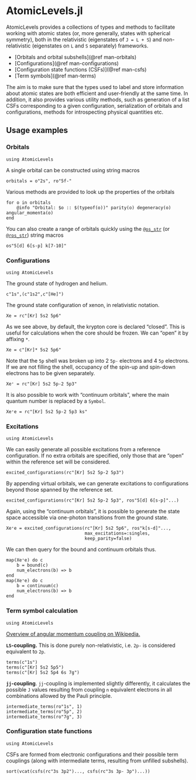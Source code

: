 # AtomicLevels.jl

AtomicLevels provides a collections of types and methods to facilitate working with atomic states (or, more generally, states with spherical symmetry), both in the relativistic (eigenstates of ``J = L + S``) and non-relativistic (eigenstates on ``L`` and ``S`` separately) frameworks.

* [Orbitals and orbital subshells](@ref man-orbitals)
* [Configurations](@ref man-configurations)
* [Configuration state functions (CSFs)](@ref man-csfs)
* [Term symbols](@ref man-terms)

The aim is to make sure that the types used to label and store information about atomic states are both efficient and user-friendly at the same time.
In addition, it also provides various utility methods, such as generation of a list CSFs corresponding to a given configuration, serialization of orbitals and configurations, methods for introspecting physical quantities etc.

## Usage examples

### Orbitals

```@setup orbitals
using AtomicLevels
```

A single orbital can be constructed using string macros

```@repl orbitals
orbitals = o"2s", ro"5f-"
```

Various methods are provided to look up the properties of the orbitals

```@repl orbitals
for o in orbitals
    @info "Orbital: $o :: $(typeof(o))" parity(o) degeneracy(o) angular_momenta(o)
end
```

You can also create a range of orbitals quickly using the [`@os_str`](@ref) (or [`@ros_str`](@ref)) string macros

```@repl orbitals
os"5[d] 6[s-p] k[7-10]"
```

### Configurations

```@setup configurations
using AtomicLevels
```

The ground state of hydrogen and helium.

```@repl configurations
c"1s",(c"1s2",c"[He]")
```

The ground state configuration of xenon, in relativistic notation.

```@repl configurations
Xe = rc"[Kr] 5s2 5p6"
```

As we see above, by default, the krypton core is declared “closed”. This is useful for calculations when the core should be frozen. We can “open” it by affixing `*`.

```@repl configurations
Xe = c"[Kr]* 5s2 5p6"
```

Note that the `5p` shell was broken up into 2 `5p-` electrons and 4 `5p` electrons. If we are not filling the shell, occupancy of the spin-up and spin-down electrons has to be given separately.

```@repl configurations
Xe⁺ = rc"[Kr] 5s2 5p-2 5p3"
```

It is also possible to work with “continuum orbitals”, where the main quantum number is replaced by a `Symbol`.

```@repl configurations
Xe⁺e = rc"[Kr] 5s2 5p-2 5p3 ks"
```

### Excitations

```@setup excitations
using AtomicLevels
```

We can easily generate all possible excitations from a reference configuration. If no extra orbitals are specified, only those that are “open” within the reference set will be considered.

```@repl excitations
excited_configurations(rc"[Kr] 5s2 5p-2 5p3")
```

By appending virtual orbitals, we can generate excitations to configurations beyond those spanned by the reference set.

```@repl excitations
excited_configurations(rc"[Kr] 5s2 5p-2 5p3", ros"5[d] 6[s-p]"...)
```

Again, using the “continuum orbitals”, it is possible to generate the state space accessible via one-photon transitions from the ground state.

```@repl excitations
Xe⁺e = excited_configurations(rc"[Kr] 5s2 5p6", ros"k[s-d]"...,
                              max_excitations=:singles,
                              keep_parity=false)
```

We can then query for the bound and continuum orbitals thus.

```@repl excitations
map(Xe⁺e) do c
    b = bound(c)
    num_electrons(b) => b
end
map(Xe⁺e) do c
    b = continuum(c)
    num_electrons(b) => b
end
```

### Term symbol calculation

```@setup termsymbols
using AtomicLevels
```

[Overview of angular momentum coupling on Wikipedia.](https://en.wikipedia.org/wiki/Angular_momentum_coupling)

**``LS``-coupling.**
This is done purely non-relativistic, i.e. `2p-` is considered equivalent to `2p`.

```@repl termsymbols
terms(c"1s")
terms(c"[Kr] 5s2 5p5")
terms(c"[Kr] 5s2 5p4 6s 7g")
```

**``jj``-coupling**.
``jj``-coupling is implemented slightly differently, it calculates the possible ``J`` values resulting from coupling `n` equivalent electrons in all combinations allowed by the Pauli principle.

```@repl termsymbols
intermediate_terms(ro"1s", 1)
intermediate_terms(ro"5p", 2)
intermediate_terms(ro"7g", 3)
```

### Configuration state functions

```@setup csfs
using AtomicLevels
```

CSFs are formed from electronic configurations and their possible term couplings (along with intermediate terms, resulting from unfilled subshells).

```@repl csfs
sort(vcat(csfs(rc"3s 3p2")..., csfs(rc"3s 3p- 3p")...))
```
